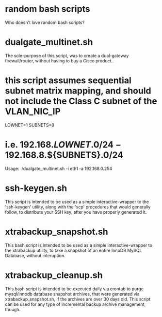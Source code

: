 random bash scripts
===
Who doesn't love random bash scripts?

dualgate_multinet.sh
=
The sole-purpose of this script, was to create a dual-gateway firewall/router, without having to buy a Cisco product..

# this script assumes sequential subnet matrix mapping, and should not include the Class C subnet of the VLAN_NIC_IP
LOWNET=1
SUBNETS=8
# i.e. 192.168.${LOWNET}.0/24 - 192.168.8$.${SUBNETS}.0/24

Usage: ./dualgate_multinet.sh -i eth1 -a 192.168.0.254

ssh-keygen.sh
=
This script is intended to be used as a simple interactive-wrapper to the 'ssh-keygen' utility, along with the 'scp' procedures that would generally follow, to distribute your SSH key, after you have properly generated it.

xtrabackup_snapshot.sh
=
This bash script is intended to be used as a simple interactive-wrapper to the xtrabackup utility, to take a snapshot of an entire InnoDB MySQL Database, without interuption.

xtrabackup_cleanup.sh
=
This bash script is intended to be executed daily via crontab to purge mysql/innodb database snapshot archives, that were generated via xtrabackup_snapshot.sh, if the archives are over 30 days old. This script can be used for any type of incremental backup archive management, though. 
